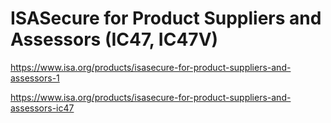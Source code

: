 # ISASecure for Product Suppliers and Assessors (IC47, IC47V)

https://www.isa.org/products/isasecure-for-product-suppliers-and-assessors-1

https://www.isa.org/products/isasecure-for-product-suppliers-and-assessors-ic47